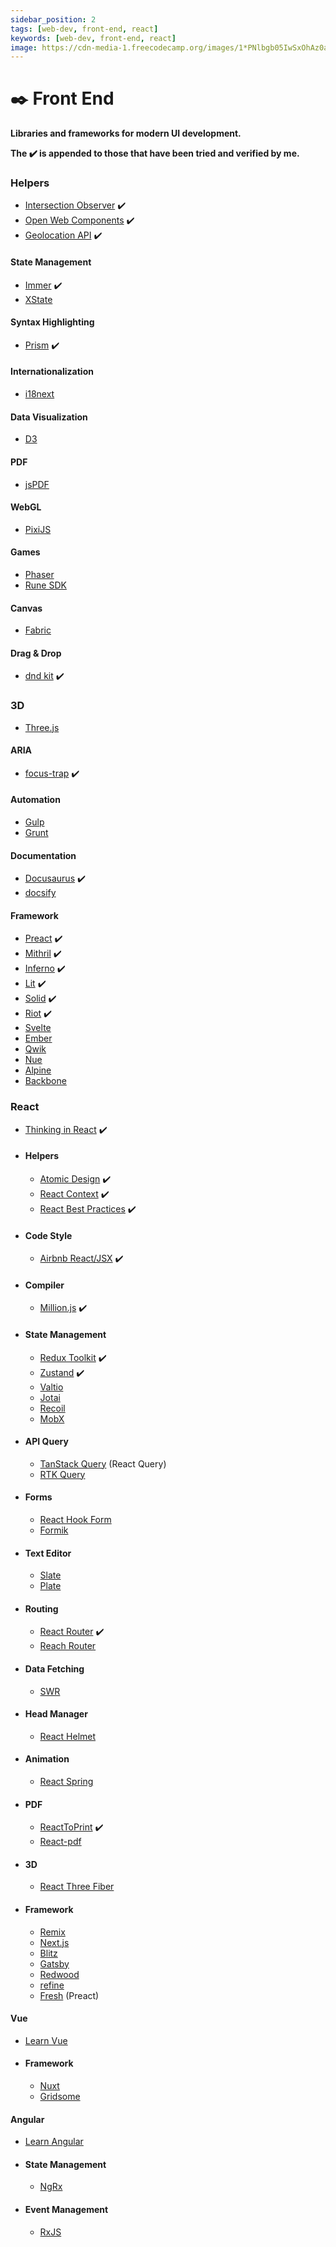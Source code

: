 ```yaml
---
sidebar_position: 2
tags: [web-dev, front-end, react]
keywords: [web-dev, front-end, react]
image: https://cdn-media-1.freecodecamp.org/images/1*PNlbgb05IwSxOhAz0aA2rg.png
---
```

# ✒️ Front End
**Libraries and frameworks for modern UI development.**

**The :heavy_check_mark: is appended to those that have been tried and verified by me.**

### Helpers
- [Intersection Observer](https://developer.mozilla.org/en-US/docs/Web/API/Intersection_Observer_API) :heavy_check_mark:
- [Open Web Components](https://open-wc.org) :heavy_check_mark:
- [Geolocation API](https://developer.mozilla.org/en-US/docs/Web/API/Geolocation_API) :heavy_check_mark:

#### State Management
- [Immer](https://immerjs.github.io/immer) :heavy_check_mark:
- [XState](https://xstate.js.org)

#### Syntax Highlighting
- [Prism](https://prismjs.com) :heavy_check_mark:

#### Internationalization
- [i18next](https://i18next.com)

#### Data Visualization
- [D3](https://d3js.org)

#### PDF
- [jsPDF](https://parall.ax/products/jspdf)

#### WebGL
- [PixiJS](https://pixijs.com)

#### Games
- [Phaser](https://phaser.io)
- [Rune SDK](https://developers.rune.ai)

#### Canvas
- [Fabric](https://fabricjs.com)

#### Drag & Drop
- [dnd kit](https://dndkit.com) :heavy_check_mark:

### 3D
- [Three.js](https://threejs.org)

#### ARIA
- [focus-trap](https://focus-trap.github.io/focus-trap) :heavy_check_mark:

#### Automation
- [Gulp](https://gulpjs.com)
- [Grunt](https://gruntjs.com)

#### Documentation
- [Docusaurus](https://docusaurus.io) :heavy_check_mark:
- [docsify](https://docsify.js.org)

#### Framework
- [Preact](https://preactjs.com) :heavy_check_mark:
- [Mithril](https://mithril.js.org) :heavy_check_mark:
- [Inferno](https://infernojs.org) :heavy_check_mark:
- [Lit](https://lit.dev) :heavy_check_mark:
- [Solid](https://solidjs.com) :heavy_check_mark:
- [Riot](https://riot.js.org) :heavy_check_mark:
- [Svelte](https://svelte.dev)
- [Ember](https://emberjs.com)
- [Qwik](https://qwik.builder.io)
- [Nue](https://nuejs.org)
- [Alpine](https://alpinejs.dev)
- [Backbone](https://backbonejs.org)

### React
- [Thinking in React](https://reactjs.org/docs/thinking-in-react.html) :heavy_check_mark:
- #### Helpers
  - [Atomic Design](https://danilowoz.com/blog/atomic-design-with-react) :heavy_check_mark:
  - [React Context](https://freecodecamp.org/news/react-context-for-beginners) :heavy_check_mark:
  - [React Best Practices](https://freecodecamp.org/news/best-practices-for-react) :heavy_check_mark:
- #### Code Style
  - [Airbnb React/JSX](https://airbnb.io/javascript/react) :heavy_check_mark:
- #### Compiler
  - [Million.js](https://million.dev) :heavy_check_mark:
- #### State Management
  - [Redux Toolkit](https://redux-toolkit.js.org) :heavy_check_mark:
  - [Zustand](https://zustand-demo.pmnd.rs) :heavy_check_mark:
  - [Valtio](https://valtio.pmnd.rs)
  - [Jotai](https://jotai.org)
  - [Recoil](https://recoiljs.org)
  - [MobX](https://mobx.js.org)
- #### API Query
  - [TanStack Query](https://tanstack.com/query) (React Query)
  - [RTK Query](https://redux-toolkit.js.org/rtk-query/overview)
- #### Forms
  - [React Hook Form](https://react-hook-form.com)
  - [Formik](https://formik.org)
- #### Text Editor
  - [Slate](https://docs.slatejs.org)
  - [Plate](https://platejs.org)
- #### Routing
  - [React Router](https://reactrouter.com) :heavy_check_mark:
  - [Reach Router](https://reach.tech/router)
- #### Data Fetching
  - [SWR](https://swr.vercel.app)
- #### Head Manager
  - [React Helmet](https://github.com/nfl/react-helmet)
- #### Animation
  - [React Spring](https://react-spring.dev)
- #### PDF
  - [ReactToPrint](https://github.com/MatthewHerbst/react-to-print) :heavy_check_mark:
  - [React-pdf](https://react-pdf.org)
- #### 3D
  - [React Three Fiber](https://docs.pmnd.rs/react-three-fiber)
- #### Framework
  - [Remix](https://remix.run)
  - [Next.js](https://nextjs.org)
  - [Blitz](https://blitzjs.com)
  - [Gatsby](https://gatsbyjs.com)
  - [Redwood](https://redwoodjs.com)
  - [refine](https://refine.dev)
  - [Fresh](https://fresh.deno.dev) (Preact)

#### Vue
- [Learn Vue](https://freecodecamp.org/news/vue-js-full-course)
- #### Framework
  - [Nuxt](https://nuxt.com)
  - [Gridsome](https://gridsome.org)

#### Angular
- [Learn Angular](https://freecodecamp.org/news/angular-tutorial-course)
- #### State Management
  - [NgRx](https://ngrx.io)
- #### Event Management
  - [RxJS](https://rxjs.dev)